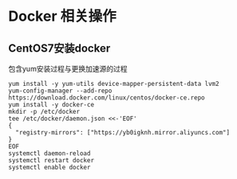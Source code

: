 # Docker 相关操作

## CentOS7安装docker

包含yum安装过程与更换加速源的过程

```shell
yum install -y yum-utils device-mapper-persistent-data lvm2
yum-config-manager --add-repo https://download.docker.com/linux/centos/docker-ce.repo
yum install -y docker-ce
mkdir -p /etc/docker
tee /etc/docker/daemon.json <<-'EOF'
{
  "registry-mirrors": ["https://yb0igknh.mirror.aliyuncs.com"]
}
EOF
systemctl daemon-reload
systemctl restart docker
systemctl enable docker
```

